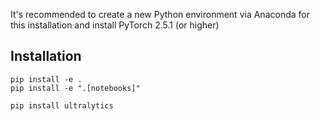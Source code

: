It's recommended to create a new Python environment via Anaconda for this installation and install PyTorch 2.5.1 (or higher)

## Installation

```
pip install -e .
pip install -e ".[notebooks]"

pip install ultralytics
```

